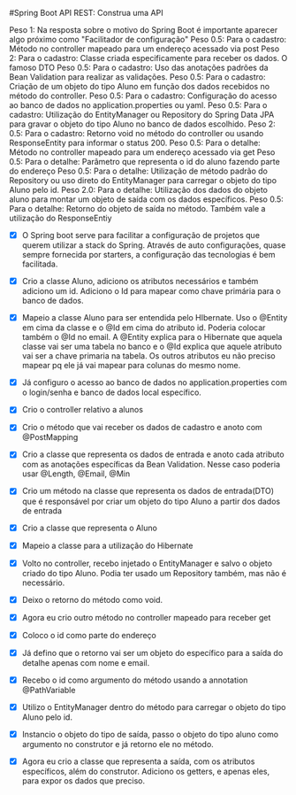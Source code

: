 #Spring Boot API REST: Construa uma API

Peso 1: Na resposta sobre o motivo do Spring Boot é importante aparecer algo próximo como "Facilitador de configuração"
Peso 0.5: Para o cadastro: Método no controller mapeado para um endereço acessado via post
Peso 2: Para o cadastro: Classe criada especificamente para receber os dados. O famoso DTO
Peso 0.5: Para o cadastro: Uso das anotações padrões da Bean Validation para realizar as validações.
Peso 0.5: Para o cadastro: Criação de um objeto do tipo Aluno em função dos dados recebidos no método do controller.
Peso 0.5: Para o cadastro: Configuração do acesso ao banco de dados no application.properties ou yaml.
Peso 0.5: Para o cadastro: Utilização do EntityManager ou Repository do Spring Data JPA para gravar o objeto do tipo Aluno no banco de dados escolhido.
Peso 2: 0.5: Para o cadastro: Retorno void no método do controller ou usando ResponseEntity para informar o status 200.
Peso 0.5: Para o detalhe: Método no controller mapeado para um endereço acessado via get
Peso 0.5: Para o detalhe: Parâmetro que representa o id do aluno fazendo parte do endereço
Peso 0.5: Para o detalhe: Utilização de método padrão do Repository ou uso direto do EntityManager para carregar o objeto do tipo Aluno pelo id.
Peso 2.0: Para o detalhe: Utilização dos dados do objeto aluno para montar um objeto de saída com os dados específicos.
Peso 0.5: Para o detalhe: Retorno do objeto de saída no método. Também vale a utilização do ResponseEntiy


- [x] O Spring boot serve para facilitar a configuração de projetos que querem utilizar a stack do Spring. Através de auto configurações, quase sempre fornecida por starters, a configuração das tecnologias é bem facilitada.
- [x] Crio a classe Aluno, adiciono os atributos necessários e também adiciono um id. Adiciono o Id para mapear como chave primária para o banco de dados.
- [x] Mapeio a classe Aluno para ser entendida pelo HIbernate. Uso o @Entity em cima da classe e o @Id em cima do atributo id. Poderia colocar também o @Id no email. A @Entity explica para o Hibernate que aquela classe vai ser uma tabela no banco e o @Id explica que aquele atributo vai ser a chave primaria na tabela. Os outros atributos eu não preciso mapear pq ele já vai mapear para colunas do mesmo nome.
- [x] Já configuro o acesso ao banco de dados no application.properties com o login/senha e banco de dados local específico.
- [x] Crio o controller relativo a alunos
- [x] Crio o método que vai receber os dados de cadastro e anoto com @PostMapping

- [x] Crio a classe que representa os dados de entrada e anoto cada atributo com as anotações específicas da Bean Validation. Nesse caso poderia usar @Length, @Email, @Min
- [x] Crio um método na classe que representa os dados de entrada(DTO) que é responsável por criar um objeto do tipo Aluno a partir dos dados de entrada
- [x] Crio a classe que representa o Aluno
- [x] Mapeio a classe para a utilização do Hibernate
- [x] Volto no controller, recebo injetado o EntityManager e salvo o objeto criado do tipo Aluno. Podia ter usado um Repository também, mas não é necessário.
- [x] Deixo o retorno do método como void.
- [x] Agora eu crio outro método no controller mapeado para receber get
- [x] Coloco o id como parte do endereço
- [x] Já defino que o retorno vai ser um objeto do específico para a saída do detalhe apenas com nome e email.
- [x] Recebo o id como argumento do método usando a annotation @PathVariable
- [x] Utilizo o EntityManager dentro do método para carregar o objeto do tipo Aluno pelo id.
- [x] Instancio o objeto do tipo de saída, passo o objeto do tipo aluno como argumento no construtor  e já retorno ele no método.
- [x] Agora eu crio a classe que representa a saída, com os atributos específicos, além do construtor. Adiciono os getters, e apenas eles, para expor os dados que preciso.
